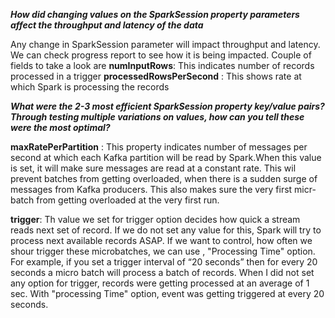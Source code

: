 ***How did changing values on the SparkSession property parameters affect the throughput and latency of the data***

Any change in SparkSession parameter will impact throughput and latency.  We can check progress report to see how it is being impacted.
Couple of fields to take a look are 
**numInputRows**:  This indicates number of records processed in a trigger
**processedRowsPerSecond** : This shows rate at which Spark is processing the records


***What were the 2-3 most efficient SparkSession property key/value pairs? Through testing multiple variations on values, how can you tell these were the most optimal?***

**maxRatePerPartition** : This property indicates number of messages per second at which each Kafka partition will be read by Spark.When this value is set, it will make sure messages are read at a constant rate.  This wil prevent batches from getting overloaded, when there is a sudden surge of messages from Kafka producers.
This also makes sure the very first micr-batch from getting overloaded at the very first run.

**trigger**: Th value we set for trigger option decides how quick a stream reads next set of record. If we do not set any value for this, Spark will try to process next available records ASAP. If we want to control, how often we shour trigger these microbatches, we can use , "Processing Time" option. For example, if you set a trigger interval of “20 seconds” then for every 20 seconds a micro batch will process a batch of records.
When I did not set any option for trigger, records were getting processed at an average of 1 sec. With "processing Time" option, event was getting triggered at every 20 seconds.
